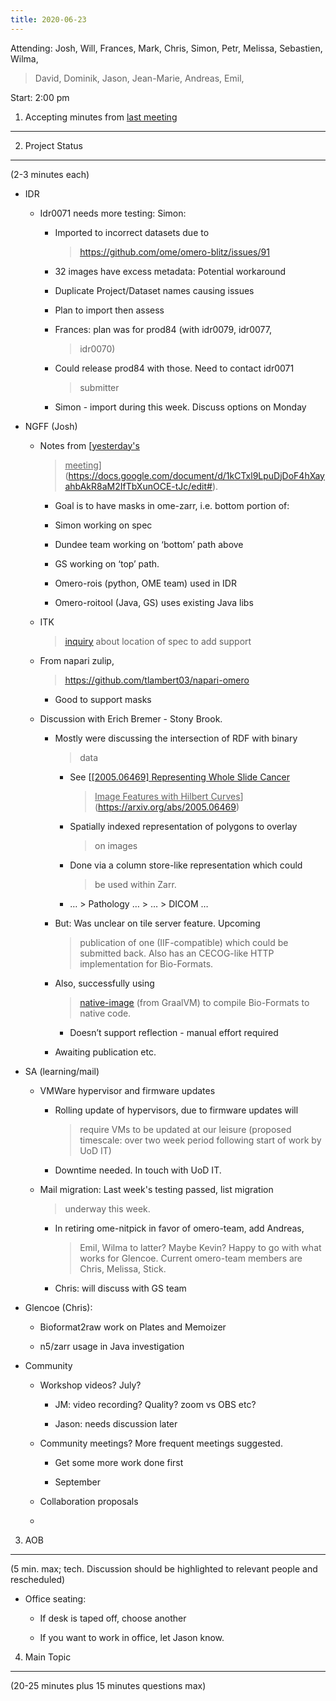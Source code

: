 ```yaml
---
title: 2020-06-23
---
```


Attending: Josh, Will, Frances, Mark, Chris, Simon, Petr, Melissa,
Sebastien, Wilma,

> David, Dominik, Jason, Jean-Marie, Andreas, Emil,

Start: 2:00 pm

1. Accepting minutes from [<u>last meeting</u>](https://drive.google.com/open?id=0B9Xg53EhqUycZEVHclBwRHNFRGM)
--------------------------------------------------------------------------------------------------------------

2. Project Status
-----------------

(2-3 minutes each)

-   IDR

    -   Idr0071 needs more testing: Simon:

        -   Imported to incorrect datasets due to
            > [<u>https://github.com/ome/omero-blitz/issues/91</u>](https://github.com/ome/omero-blitz/issues/91)

        -   32 images have excess metadata: Potential workaround

        -   Duplicate Project/Dataset names causing issues

        -   Plan to import then assess

        -   Frances: plan was for prod84 (with idr0079, idr0077,
            > idr0070)

        -   Could release prod84 with those. Need to contact idr0071
            > submitter

        -   Simon - import during this week. Discuss options on Monday

-   NGFF (Josh)

    -   Notes from [<u>yesterday's
        > meeting</u>](https://docs.google.com/document/d/1kCTxl9LpuDjDoF4hXayahbAkR8aM2IfTbXunOCE-tJc/edit#).

        -   Goal is to have masks in ome-zarr, i.e. bottom portion of:

        -   Simon working on spec

        -   Dundee team working on ‘bottom’ path above

        -   GS working on ‘top’ path.

        -   Omero-rois (python, OME team) used in IDR

        -   Omero-roitool (Java, GS) uses existing Java libs

    -   ITK
        > [<u>inquiry</u>](https://github.com/Kitware/itk-vtk-viewer/issues/315)
        > about location of spec to add support

    -   From napari zulip,
        > [<u>https://github.com/tlambert03/napari-omero</u>](https://github.com/tlambert03/napari-omero)

        -   Good to support masks

    -   Discussion with Erich Bremer - Stony Brook.

        -   Mostly were discussing the intersection of RDF with binary
            > data

            -   See [<u>\[2005.06469\] Representing Whole Slide Cancer
                > Image Features with Hilbert
                > Curves</u>](https://arxiv.org/abs/2005.06469)

            -   Spatially indexed representation of polygons to overlay
                > on images

            -   Done via a column store-like representation which could
                > be used within Zarr.

            -   … &gt; Pathology … &gt; … &gt; DICOM …

        -   But: Was unclear on tile server feature. Upcoming
            > publication of one (IIF-compatible) which could be
            > submitted back. Also has an CECOG-like HTTP implementation
            > for Bio-Formats.

        -   Also, successfully using
            > [<u>native-image</u>](https://www.graalvm.org)
            > (from GraalVM) to compile Bio-Formats to native code.

            -   Doesn’t support reflection - manual effort required

        -   Awaiting publication etc.

-   SA (learning/mail)

    -   VMWare hypervisor and firmware updates

        -   Rolling update of hypervisors, due to firmware updates will
            > require VMs to be updated at our leisure (proposed
            > timescale: over two week period following start of work by
            > UoD IT)

        -   Downtime needed. In touch with UoD IT.

    -   Mail migration: Last week's testing passed, list migration
        > underway this week.

        -   In retiring ome-nitpick in favor of omero-team, add Andreas,
            > Emil, Wilma to latter? Maybe Kevin? Happy to go with what
            > works for Glencoe. Current omero-team members are Chris,
            > Melissa, Stick.

        -   Chris: will discuss with GS team

-   Glencoe (Chris):

    -   Bioformat2raw work on Plates and Memoizer

    -   n5/zarr usage in Java investigation

-   Community

    -   Workshop videos? July?

        -   JM: video recording? Quality? zoom vs OBS etc?

        -   Jason: needs discussion later

    -   Community meetings? More frequent meetings suggested.

        -   Get some more work done first

        -   September

    -   Collaboration proposals

    -   

3. AOB
------

(5 min. max; tech. Discussion should be highlighted to relevant people
and rescheduled)

-   Office seating:

    -   If desk is taped off, choose another

    -   If you want to work in office, let Jason know.

4. Main Topic
-------------

(20-25 minutes plus 15 minutes questions max)
